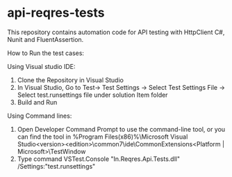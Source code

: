 # api-reqres-tests

This repository contains automation code for API testing with HttpClient C#, Nunit and FluentAssertion.


How to Run the test cases:

Using Visual studio IDE:

1. Clone the Repository in Visual Studio
2. In Visual Studio, Go to Test-> Test Settings -> Select Test Settings File -> Select test.runsettings file under solution Item folder
3. Build and Run

Using Command lines:

1. Open Developer Command Prompt to use the command-line tool, or you can find the tool in %Program Files(x86)%\Microsoft Visual Studio\<version>\<edition>\common7\ide\CommonExtensions\<Platform | Microsoft>\TestWindow
2. Type command  VSTest.Console "In.Reqres.Api.Tests.dll"  /Settings:"test.runsettings" 
